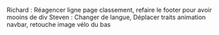 Richard : Réagencer ligne page classement, refaire le footer pour avoir mooins de div
Steven : Changer de langue, Déplacer traits animation navbar, retouche image vélo du bas
